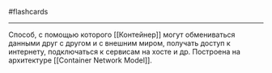 #flashcards 
***
Способ, с помощью которого [[Контейнер]] могут обмениваться данными друг с другом и с внешним миром, получать доступ к интернету, подключаться к сервисам на хосте и др.
Построена на архитектуре [[Container Network Model]].